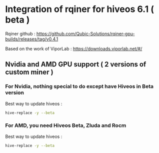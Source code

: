 # Integration of rqiner for hiveos 6.1 ( beta )

Rqiner github : https://github.com/Qubic-Solutions/rqiner-gpu-builds/releases/tag/v0.4.1

Based on the work of ViporLab : https://downloads.viporlab.net/#/

## Nvidia and AMD GPU support ( 2 versions of custom miner )

### For Nvidia, nothing special to do except have Hiveos in Beta version

Best way to update hiveos : 
```sh
hive-replace -y --beta
```

### For AMD, you need Hiveos Beta, Zluda and Rocm

Best way to update hiveos : 
```sh
hive-replace -y --beta
```



